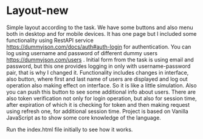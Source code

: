 # Layout-new

Simple layout according to the task. We have some buttons and also menu both in desktop and for mobile devices.
It has one page but I included some functionality using RestAPI service https://dummyjson.com/docs/auth#auth-login for authentication.
You can log using username and password of different dummy users https://dummyjson.com/users .
Initial form from the task is using email and password, but this one provides logging in only with username-password pair, that is why I changed it.
Functionality includes changes in interface, also button, where first and last name of users are displayed and log out operation also making effect on interface. So it is like a little simulation.
Also you can push this button to see some additional info about users.
There are also token verification not only for login operation, but also for session time, after expiration of which it is checking for token and then making request using refresh one, for additional session time.
Project is based on Vanilla JavaScript as to show some core knowledge of the language.

Run the index.html file initially to see how it works.
